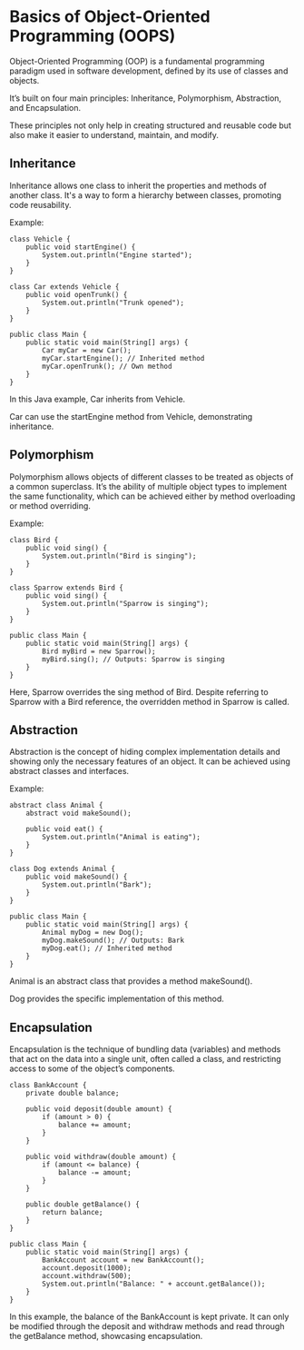 # Basics of Object-Oriented Programming (OOPS)

Object-Oriented Programming (OOP) is a fundamental programming paradigm used in software development, defined by its use of classes and objects.

It’s built on four main principles: Inheritance, Polymorphism, Abstraction, and Encapsulation.

These principles not only help in creating structured and reusable code but also make it easier to understand, maintain, and modify.

## Inheritance

Inheritance allows one class to inherit the properties and methods of another class. It's a way to form a hierarchy between classes, promoting code reusability.

Example:
```
class Vehicle {
    public void startEngine() {
        System.out.println("Engine started");
    }
}

class Car extends Vehicle {
    public void openTrunk() {
        System.out.println("Trunk opened");
    }
}

public class Main {
    public static void main(String[] args) {
        Car myCar = new Car();
        myCar.startEngine(); // Inherited method
        myCar.openTrunk(); // Own method
    }
}
```
In this Java example, Car inherits from Vehicle.

Car can use the startEngine method from Vehicle, demonstrating inheritance.

## Polymorphism

Polymorphism allows objects of different classes to be treated as objects of a common superclass. It’s the ability of multiple object types to implement the same functionality, which can be achieved either by method overloading or method overriding.

Example:
```
class Bird {
    public void sing() {
        System.out.println("Bird is singing");
    }
}

class Sparrow extends Bird {
    public void sing() {
        System.out.println("Sparrow is singing");
    }
}

public class Main {
    public static void main(String[] args) {
        Bird myBird = new Sparrow();
        myBird.sing(); // Outputs: Sparrow is singing
    }
}
```
Here, Sparrow overrides the sing method of Bird. Despite referring to Sparrow with a Bird reference, the overridden method in Sparrow is called.

## Abstraction

Abstraction is the concept of hiding complex implementation details and showing only the necessary features of an object. It can be achieved using abstract classes and interfaces.

Example:

```
abstract class Animal {
    abstract void makeSound();

    public void eat() {
        System.out.println("Animal is eating");
    }
}

class Dog extends Animal {
    public void makeSound() {
        System.out.println("Bark");
    }
}

public class Main {
    public static void main(String[] args) {
        Animal myDog = new Dog();
        myDog.makeSound(); // Outputs: Bark
        myDog.eat(); // Inherited method
    }
}
```
Animal is an abstract class that provides a method makeSound().

Dog provides the specific implementation of this method.

## Encapsulation

Encapsulation is the technique of bundling data (variables) and methods that act on the data into a single unit, often called a class, and restricting access to some of the object’s components.

```
class BankAccount {
    private double balance;

    public void deposit(double amount) {
        if (amount > 0) {
            balance += amount;
        }
    }

    public void withdraw(double amount) {
        if (amount <= balance) {
            balance -= amount;
        }
    }

    public double getBalance() {
        return balance;
    }
}

public class Main {
    public static void main(String[] args) {
        BankAccount account = new BankAccount();
        account.deposit(1000);
        account.withdraw(500);
        System.out.println("Balance: " + account.getBalance());
    }
}
```
In this example, the balance of the BankAccount is kept private. It can only be modified through the deposit and withdraw methods and read through the getBalance method, showcasing encapsulation.